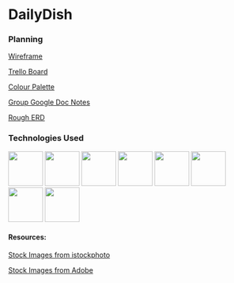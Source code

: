 # DailyDish


### Planning
[Wireframe](https://www.figma.com/file/OYrvmNMfd5LRVajsN5HypV/DailyDash?type=design&node-id=0%3A1&mode=design&t=RLJ4wwlYfzSKhKa7-1)


[Trello Board](https://trello.com/invite/b/OVjDSShG/ATTIec8d93781c48bc748df90b53a3d454fcFC08ADB5/dailydish)


[Colour Palette](https://coolors.co/e5c1bd-d2d0ba-c4c7ab-b6be9c-7b9e87-5e747f)

[Group Google Doc Notes](https://docs.google.com/document/d/1Y9SaNEFffO2oWjSVMh1921KQUEEMgMo6Yyyy0ewm_w8/edit)


[Rough ERD](https://www.figma.com/file/gIjj0AAud6sKm04MamnDlr/Untitled?type=whiteboard&node-id=0%3A1&t=aDLEOaHCZEzRuoUO-1)

### Technologies Used

<p>
  <img src="https://user-images.githubusercontent.com/25181517/192158954-f88b5814-d510-4564-b285-dff7d6400dad.png" width=70>
  <img src="https://user-images.githubusercontent.com/25181517/183898674-75a4a1b1-f960-4ea9-abcb-637170a00a75.png" width=70>
  <img src="https://user-images.githubusercontent.com/25181517/117447155-6a868a00-af3d-11eb-9cfe-245df15c9f3f.png" width=70>
  <img src="https://user-images.githubusercontent.com/25181517/183897015-94a058a6-b86e-4e42-a37f-bf92061753e5.png" width=70>
  <img src="https://user-images.githubusercontent.com/25181517/183568594-85e280a7-0d7e-4d1a-9028-c8c2209e073c.png" width=70>
  <img src="https://user-images.githubusercontent.com/25181517/183859966-a3462d8d-1bc7-4880-b353-e2cbed900ed6.png" width=70>
  <img src="https://user-images.githubusercontent.com/25181517/182884177-d48a8579-2cd0-447a-b9a6-ffc7cb02560e.png" width=70>
  <img src="https://www.outsystems.com/Forge_CW/_image.aspx/Q8LvY--6WakOw9afDCuuGU30LWO2YUXQtIYwJY_Ac_c=/bcryptnet-2023-01-04%2000-00-00-2023-06-23%2016-23-53" width=70>
</p>



#### Resources: 
[Stock Images from istockphoto](https://www.istockphoto.com/)


[Stock Images from Adobe](https://shared-assets.adobe.com/link/9efaa759-a9d4-472f-5c81-25542a5d2d66)

